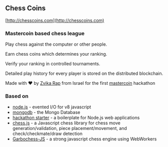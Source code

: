 Chess Coins
-----------

[http://chesscoins.com](http://chesscoins.com)

### Mastercoin based chess league

Play chess against the computer or other people.

Earn chess coins which determines your ranking.

Verify your ranking in controlled tournaments.

Detailed play history for every player is stored on the distributed blockchain.

Made with ♥ by [Zvika Rap](https://github.com/zvikara/) from Israel for the first [mastercoin](http://www.mastercoin.org) hackathon

### Based on

- [node.js](http://nodejs.org) - evented I/O for v8 javascript
- [mongodb](http://www.mongodb.org) - the Mongo Database
- [hackathon starter](https://github.com/sahat/hackathon-starter) - a boilerplate for Node.js web applications
- [chess.js](https://github.com/jhlywa/chess.js) - a Javascript chess library for chess move generation/validation, piece placement/movement, and check/checkmate/draw detection
- [Garbochess-JS](https://github.com/glinscott/Garbochess-JS) - a strong javascript chess engine using WebWorkers
